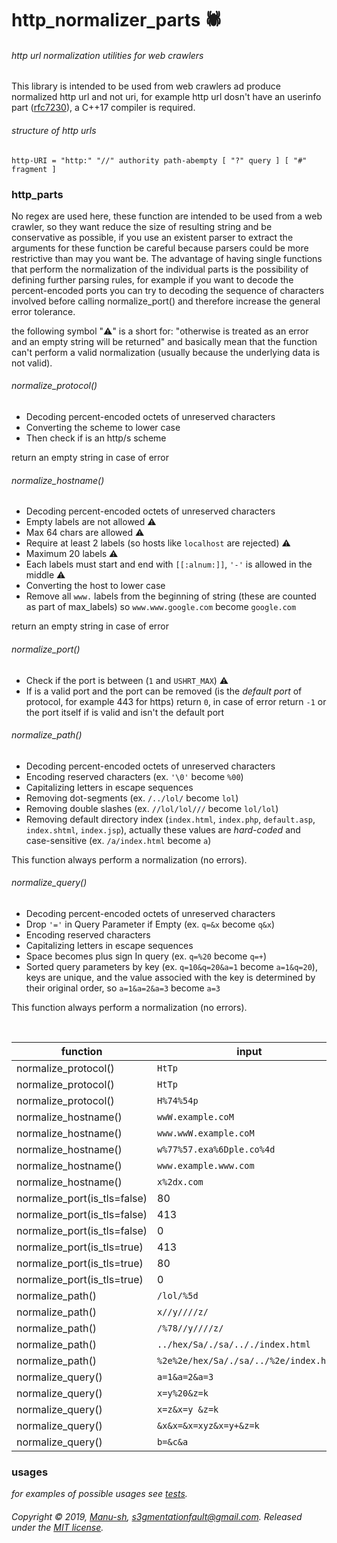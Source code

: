 # http_normalizer_parts :spider:
###### http url normalization utilities for web crawlers 

This library is intended to be used from web crawlers ad produce normalized http url and not uri, for example http url dosn't have an userinfo part ([rfc7230](https://tools.ietf.org/html/rfc7230)), a C++17 compiler is required.
###### structure of http urls

```
http-URI = "http:" "//" authority path-abempty [ "?" query ] [ "#" fragment ]
```

### http_parts
No regex are used here, these function are intended to be used from a web  crawler, so they want reduce the size of resulting string and be conservative as possible, if you use an existent parser to extract the arguments for these function be careful because parsers could be more restrictive than may you want be. The advantage of having single functions that perform the normalization of the individual parts is the possibility of defining further parsing rules, for example if you want to decode the percent-encoded ports you can try to decoding the sequence of characters involved before calling normalize_port() and therefore increase the general error tolerance.
<br>

the following symbol ":warning:" is a short for: "otherwise is treated as an error and an empty string will be returned"
and basically mean that the function can't perform a valid normalization (usually because the underlying data is not valid).

###### normalize_protocol()
* Decoding percent-encoded octets of unreserved characters
* Converting the scheme to lower case
* Then check if is an http/s scheme

return an empty string in case of error

###### normalize_hostname()
* Decoding percent-encoded octets of unreserved characters
* Empty labels are not allowed :warning:
* Max 64 chars are allowed :warning:
* Require at least 2 labels (so hosts like `localhost` are rejected) :warning:
* Maximum 20 labels :warning:
* Each labels must start and end with `[[:alnum:]]`, `'-'` is allowed in the middle :warning:
* Converting the host to lower case
* Remove all `www.` labels from the beginning of string (these are counted as part of  max_labels) so `www.www.google.com` become `google.com`

return an empty string in case of error

###### normalize_port()
* Check if the port is between (`1` and `USHRT_MAX`) :warning:
* If is a valid port and the port can be removed (is the *default port* of protocol, for example 443 for https) return `0`, in case of error return `-1`
or the port itself if is valid and isn't the default port


###### normalize_path()
* Decoding percent-encoded octets of unreserved characters
* Encoding reserved characters (ex. `'\0'` become `%00`)
* Capitalizing letters in escape sequences
* Removing dot-segments (ex. `/../lol/` become `lol`)
* Removing double slashes (ex. `//lol/lol///` become `lol/lol`)
* Removing default directory index (`index.html`, `index.php`, `default.asp`, `index.shtml`, `index.jsp`), actually these values are *hard-coded* and case-sensitive (ex. `/a/index.html`  become `a`)

This function always perform a normalization (no errors).

###### normalize_query()
* Decoding percent-encoded octets of unreserved characters
* Drop `'='` in Query Parameter if Empty (ex. `q=&x` become `q&x`)
* Encoding reserved characters
* Capitalizing letters in escape sequences
* Space becomes plus sign In query (ex. `q=%20` become `q=+`)
* Sorted query parameters by key (ex. `q=10&q=20&a=1` become `a=1&q=20`), keys are unique, and the value associed with the key is determined by their original order, so `a=1&a=2&a=3` become `a=3`

This function always perform a normalization (no errors).

<br>

function|input|output
|---|---|---|
normalize_protocol()|`HtTp`| `http`
normalize_protocol()|`HtTp` | `http`
normalize_protocol()|`H%74%54p` | `http`
normalize_hostname()|`wwW.example.coM` | `example.com`
normalize_hostname()|`www.wwW.example.coM` | `example.com`
normalize_hostname()|`w%77%57.exa%6Dple.co%4d` | `example.com`
normalize_hostname()|`www.example.www.com` | `example.www.com`
normalize_hostname()|`x%2dx.com` | `x-x.com`
normalize_port(is_tls=false)|80|0
normalize_port(is_tls=false)|413|413
normalize_port(is_tls=false)|0|-1
normalize_port(is_tls=true)|413|0
normalize_port(is_tls=true)|80|80
normalize_port(is_tls=true)|0|-1
normalize_path()| `/lol/%5d` | `lol/%5D`
normalize_path()| `x//y////z/` | `x/y/z`
normalize_path()| `/%78//y////z/` | `x/y/z`
normalize_path()| `../hex/Sa/./sa/.././index.html` | `hex/Sa/sa`
normalize_path()| `%2e%2e/hex/Sa/./sa/../%2e/index.html` | `hex/Sa/sa`
normalize_query()|`a=1&a=2&a=3` | `a=3`
normalize_query()|`x=y%20&z=k` | `x=y+&z=k`
normalize_query()|`x=z&x=y &z=k` | `x=y+&z=k`
normalize_query()|`&x&x=&x=xyz&x=y+&z=k` | `x=y+&z=k`
normalize_query()|`b=&c&a` | `a&b&c`


### usages
*for examples of possible usages see [tests](http_parts/tests).*

###### Copyright © 2019, [Manu-sh](https://github.com/Manu-sh), s3gmentationfault@gmail.com. Released under the [MIT license](LICENSE).

